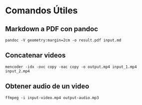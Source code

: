 # Comandos Útiles

## Markdown a PDF con pandoc

```
pandoc -V geometry:margin=2cm -o result.pdf input.md
```

## Concatenar videos

```
mencoder -idx -ovc copy -oac copy -o output.mp4 input_1.mp4 input_2.mp4
```

## Obtener audio de un video

```
ffmpeg -i input-video.mp4 output-audio.mp3
```

